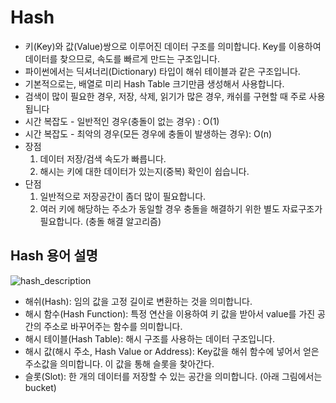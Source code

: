 # Hash
- 키(Key)와 값(Value)쌍으로 이루어진 데이터 구조를 의미합니다. Key를 이용하여 데이터를 찾으므로, 속도를 빠르게 만드는 구조입니다.
- 파이썬에서는 딕셔너리(Dictionary) 타입이 해쉬 테이블과 같은 구조입니다.
- 기본적으로는, 배열로 미리 Hash Table 크기만큼 생성해서 사용합니다. 
- 검색이 많이 필요한 경우, 저장, 삭제, 읽기가 많은 경우, 캐쉬를 구현할 때 주로 사용됩니다
- 시간 복잡도 - 일반적인 경우(충돌이 없는 경우) : O(1)
- 시간 복잡도 - 최악의 경우(모든 경우에 충돌이 발생하는 경우): O(n)
- 장점
  1. 데이터 저장/검색 속도가 빠릅니다.
  2. 해시는 키에 대한 데이터가 있는지(중복) 확인이 쉽습니다.
- 단점
  1. 일반적으로 저장공간이 좀더 많이 필요합니다.
  2. 여러 키에 해당하는 주소가 동일할 경우 충돌을 해결하기 위한 별도 자료구조가 필요합니다. (충돌 해결 알고리즘)   
 
## Hash 용어 설명
![hash_description](.hash_description.png)
- 해쉬(Hash): 임의 값을 고정 길이로 변환하는 것을 의미합니다.
- 해시 함수(Hash Function): 특정 연산을 이용하여 키 값을 받아서 value를 가진 공간의 주소로 바꾸어주는 함수를 의미합니다.
- 해시 테이블(Hash Table): 해시 구조를 사용하는 데이터 구조입니다.
- 해시 값(해시 주소, Hash Value or Address): Key값을 해쉬 함수에 넣어서 얻은 주소값을 의미합니다. 이 값을 통해 슬롯을 찾아간다.
- 슬롯(Slot): 한 개의 데이터를 저장할 수 있는 공간을 의미합니다. (아래 그림에서는 bucket)
